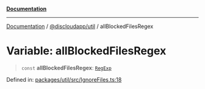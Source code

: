 [**Documentation**](../../../README.md)

***

[Documentation](../../../packages.md) / [@discloudapp/util](../README.md) / allBlockedFilesRegex

# Variable: allBlockedFilesRegex

> `const` **allBlockedFilesRegex**: [`RegExp`](https://developer.mozilla.org/docs/Web/JavaScript/Reference/Global_Objects/RegExp)

Defined in: [packages/util/src/IgnoreFiles.ts:18](https://github.com/discloud/discloud.app/blob/5b4e3fe9c701f0b4f5ffa4246f463403d1e47fa1/packages/util/src/IgnoreFiles.ts#L18)
